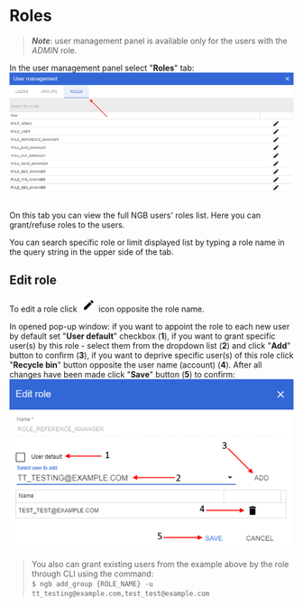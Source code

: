 # Roles

> **_Note_**: user management panel is available only for the users with the *ADMIN* role.

In the user management panel select "**Roles**" tab:  
    ![NGB User Management](images/um-roles-1.png)

On this tab you can view the full NGB users' roles list. Here you can grant/refuse roles to the users.

You can search specific role or limit displayed list by typing a role name in the query string in the upper side of the tab.

## Edit role

To edit a role click ![NGB User Management](images/um-users-4.png) icon opposite the role name.

In opened pop-up window: if you want to appoint the role to each new user by default set "**User default**" checkbox (**1**), if you want to grant specific user(s) by this role - select them from the dropdown list (**2**) and click "**Add**" button to confirm (**3**), if you want to deprive specific user(s) of this role click "**Recycle bin**" button opposite the user name (account) (**4**). After all changes have been made click "**Save**" button (**5**) to confirm:  
    ![NGB User Management](images/um-roles-2.png)

> You also can grant existing users from the example above by the role through CLI using the command:  
> `$ ngb add_group {ROLE_NAME} -u tt_testing@example.com,test_test@example.com`
